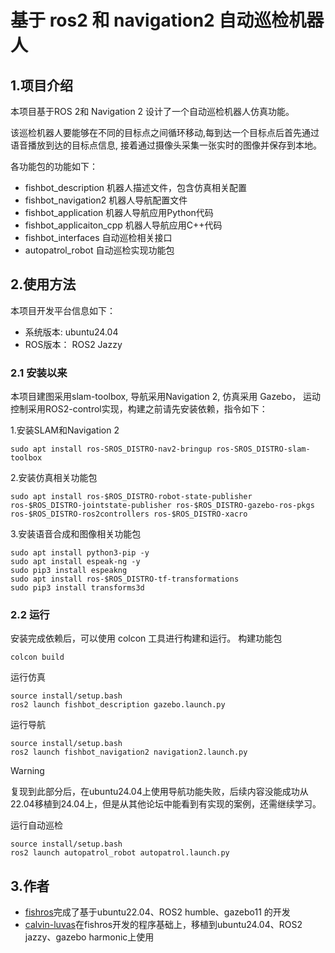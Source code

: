 # 基于 ros2 和 navigation2 自动巡检机器人
## 1.项目介绍
本项目基于ROS 2和 Navigation 2 设计了一个自动巡检机器人仿真功能。

该巡检机器人要能够在不同的目标点之间循环移动,每到达一个目标点后首先通过语音播放到达的目标点信息, 接着通过摄像头采集一张实时的图像并保存到本地。

各功能包的功能如下：
- fishbot_description 机器人描述文件，包含仿真相关配置
- fishbot_navigation2 机器人导航配置文件
- fishbot_application 机器人导航应用Python代码
- fishbot_applicaiton_cpp 机器人导航应用C++代码
- fishbot_interfaces 自动巡检相关接口
- autopatrol_robot 自动巡检实现功能包

## 2.使用方法
本项目开发平台信息如下：
- 系统版本: ubuntu24.04
- ROS版本： ROS2 Jazzy

### 2.1 安装以来

本项目建图采用slam-toolbox, 导航采用Navigation 2, 仿真采用 Gazebo， 运动控制采用ROS2-control实现，构建之前请先安装依赖，指令如下：

1.安装SLAM和Navigation 2
```
sudo apt install ros-SROS_DISTRO-nav2-bringup ros-SROS_DISTRO-slam-toolbox  
```

2.安装仿真相关功能包
```
sudo apt install ros-$ROS_DISTRO-robot-state-publisher ros-$ROS_DISTRO-jointstate-publisher ros-$ROS_DISTRO-gazebo-ros-pkgs ros-$ROS_DISTRO-ros2controllers ros-$ROS_DISTRO-xacro  
```
3.安装语音合成和图像相关功能包
```
sudo apt install python3-pip -y
sudo apt install espeak-ng -y
sudo pip3 install espeakng
sudo apt install ros-$ROS_DISTRO-tf-transformations
sudo pip3 install transforms3d
```
### 2.2 运行
安装完成依赖后，可以使用 colcon 工具进行构建和运行。
构建功能包
```
colcon build
```
运行仿真
```
source install/setup.bash
ros2 launch fishbot_description gazebo.launch.py
```
运行导航
```
source install/setup.bash
ros2 launch fishbot_navigation2 navigation2.launch.py
```
>[!Warning]
复现到此部分后，在ubuntu24.04上使用导航功能失败，后续内容没能成功从22.04移植到24.04上，但是从其他论坛中能看到有实现的案例，还需继续学习。

运行自动巡检
```
source install/setup.bash
ros2 launch autopatrol_robot autopatrol.launch.py
```
## 3.作者
- [fishros](https://github.com/fishros)完成了基于ubuntu22.04、ROS2 humble、gazebo11 的开发
- [calvin-luvas](https://github.com/Lukas-Calvin)在fishros开发的程序基础上，移植到ubuntu24.04、ROS2 jazzy、gazebo harmonic上使用 
